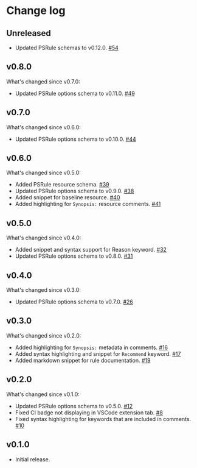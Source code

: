 # Change log

## Unreleased

- Updated PSRule schemas to v0.12.0. [#54](https://github.com/BernieWhite/PSRule-vscode/issues/54)

## v0.8.0

What's changed since v0.7.0:

- Updated PSRule options schema to v0.11.0. [#49](https://github.com/BernieWhite/PSRule-vscode/issues/49)

## v0.7.0

What's changed since v0.6.0:

- Updated PSRule options schema to v0.10.0. [#44](https://github.com/BernieWhite/PSRule-vscode/issues/44)

## v0.6.0

What's changed since v0.5.0:

- Added PSRule resource schema. [#39](https://github.com/BernieWhite/PSRule-vscode/issues/39)
- Updated PSRule options schema to v0.9.0. [#38](https://github.com/BernieWhite/PSRule-vscode/issues/38)
- Added snippet for baseline resource. [#40](https://github.com/BernieWhite/PSRule-vscode/issues/40)
- Added highlighting for `Synopsis:` resource comments. [#41](https://github.com/BernieWhite/PSRule-vscode/issues/41)

## v0.5.0

What's changed since v0.4.0:

- Added snippet and syntax support for Reason keyword. [#32](https://github.com/BernieWhite/PSRule-vscode/issues/32)
- Updated PSRule options schema to v0.8.0. [#31](https://github.com/BernieWhite/PSRule-vscode/issues/31)

## v0.4.0

What's changed since v0.3.0:

- Updated PSRule options schema to v0.7.0. [#26](https://github.com/BernieWhite/PSRule-vscode/issues/26)

## v0.3.0

What's changed since v0.2.0:

- Added highlighting for `Synopsis:` metadata in comments. [#16](https://github.com/BernieWhite/PSRule-vscode/issues/16)
- Added syntax highlighting and snippet for `Recommend` keyword. [#17](https://github.com/BernieWhite/PSRule-vscode/issues/17)
- Added markdown snippet for rule documentation. [#19](https://github.com/BernieWhite/PSRule-vscode/issues/19)

## v0.2.0

What's changed since v0.1.0:

- Updated PSRule options schema to v0.5.0. [#12](https://github.com/BernieWhite/PSRule-vscode/issues/12)
- Fixed CI badge not displaying in VSCode extension tab. [#8](https://github.com/BernieWhite/PSRule-vscode/issues/8)
- Fixed syntax highlighting for keywords that are included in comments. [#10](https://github.com/BernieWhite/PSRule-vscode/issues/10)

## v0.1.0

- Initial release.
